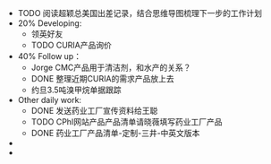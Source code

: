 - TODO 阅读超颖总美国出差记录，结合思维导图梳理下一步的工作计划
- 20% Developing:
	- 领英好友
	- TODO CURIA产品询价
- 40% Follow up：
	- Jorge CMC产品用于清洁剂，和水产的关系？
	- DONE  整理近期CURIA的需求产品放上去
	- 约旦3.5吨溴甲烷单据跟踪
- Other daily work:
	- DONE 发送药业工厂宣传资料给王聪
	- TODO CPhI网站产品产品清单请晓薇填写药业工厂产品
	- DONE 药业工厂产品清单-定制-三井-中英文版本
-
-